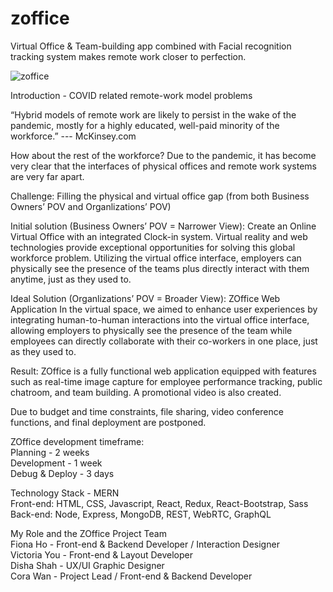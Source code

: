 # zoffice
Virtual Office &amp; Team-building app combined with Facial recognition tracking system makes remote work closer to perfection. 

![zoffice](https://user-images.githubusercontent.com/71687694/119219265-a596ca80-bab2-11eb-9687-cea47521093f.jpg)

Introduction - COVID related remote-work model problems

“Hybrid models of remote work are likely to persist in the wake of the pandemic, mostly for a highly educated, well-paid minority of the workforce.” --- McKinsey.com

How about the rest of the workforce? Due to the pandemic, it has become very clear that the interfaces of physical offices and remote work systems are very far apart. 


Challenge: Filling the physical and virtual office gap (from both Business Owners’ POV and Organlizations’ POV)

Initial solution (Business Owners’ POV = Narrower View): Create an Online Virtual Office with an integrated Clock-in system.
Virtual reality and web technologies provide exceptional opportunities for solving this global workforce problem. Utilizing the virtual office interface, employers can physically see the presence of the teams plus directly interact with them anytime, just as they used to. 

Ideal Solution (Organlizations’ POV = Broader View): ZOffice Web Application
In the virtual space, we aimed to enhance user experiences by integrating human-to-human interactions into the virtual office interface, allowing employers to physically see the presence of the team while employees can directly collaborate with their co-workers in one place, just as they used to. 


Result:
ZOffice is a fully functional web application equipped with features such as real-time image capture for employee performance tracking, public chatroom, and team building. A promotional video is also created. 

Due to budget and time constraints, file sharing, video conference functions, and final deployment are postponed. 


ZOffice development timeframe:<br>
Planning - 2 weeks<br>
Development - 1 week<br>
Debug & Deploy - 3 days<br>

Technology Stack - MERN<br>
Front-end: HTML, CSS, Javascript, React, Redux, React-Bootstrap, Sass<br>
Back-end: Node, Express, MongoDB, REST, WebRTC, GraphQL<br>

My Role and the ZOffice Project Team <br>
Fiona Ho - Front-end & Backend Developer / Interaction Designer<br>
Victoria You - Front-end & Layout Developer<br>
Disha Shah - UX/UI Graphic Designer<br>
Cora Wan - Project Lead / Front-end & Backend Developer<br>
